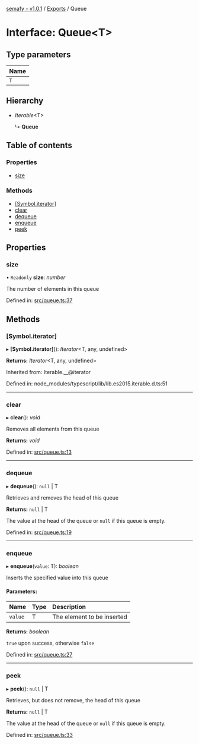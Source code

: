 [semafy - v1.0.1](../README.md) / [Exports](../modules.md) / Queue

# Interface: Queue<T\>

## Type parameters

| Name |
| :------ |
| `T` |

## Hierarchy

* *Iterable*<T\>

  ↳ **Queue**

## Table of contents

### Properties

- [size](queue.md#size)

### Methods

- [[Symbol.iterator]](queue.md#[symbol.iterator])
- [clear](queue.md#clear)
- [dequeue](queue.md#dequeue)
- [enqueue](queue.md#enqueue)
- [peek](queue.md#peek)

## Properties

### size

• `Readonly` **size**: *number*

The number of elements in this queue

Defined in: [src/queue.ts:37](https://github.com/havelessbemore/semafy/blob/47ff01d/src/queue.ts#L37)

## Methods

### [Symbol.iterator]

▸ **[Symbol.iterator]**(): *Iterator*<T, any, undefined\>

**Returns:** *Iterator*<T, any, undefined\>

Inherited from: Iterable.__@iterator

Defined in: node_modules/typescript/lib/lib.es2015.iterable.d.ts:51

___

### clear

▸ **clear**(): *void*

Removes all elements from this queue

**Returns:** *void*

Defined in: [src/queue.ts:13](https://github.com/havelessbemore/semafy/blob/47ff01d/src/queue.ts#L13)

___

### dequeue

▸ **dequeue**(): ``null`` \| T

Retrieves and removes the head of this queue

**Returns:** ``null`` \| T

The value at the head of the queue or `null` if this queue is empty.

Defined in: [src/queue.ts:19](https://github.com/havelessbemore/semafy/blob/47ff01d/src/queue.ts#L19)

___

### enqueue

▸ **enqueue**(`value`: T): *boolean*

Inserts the specified value into this queue

#### Parameters:

| Name | Type | Description |
| :------ | :------ | :------ |
| `value` | T | The element to be inserted |

**Returns:** *boolean*

`true` upon success, otherwise `false`

Defined in: [src/queue.ts:27](https://github.com/havelessbemore/semafy/blob/47ff01d/src/queue.ts#L27)

___

### peek

▸ **peek**(): ``null`` \| T

Retrieves, but does not remove, the head of this queue

**Returns:** ``null`` \| T

The value at the head of the queue or `null` if this queue is empty.

Defined in: [src/queue.ts:33](https://github.com/havelessbemore/semafy/blob/47ff01d/src/queue.ts#L33)
